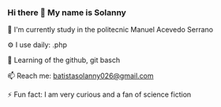 ### Hi there 👋 My name is Solanny

🏢 I'm currently study in the politecnic Manuel Acevedo Serrano 
 
⚙️ I use daily: .php 

🌱 Learning  of the github, git basch 

📫 Reach me: batistasolanny026@gmail.com

⚡️ Fun fact: I am very curious and a fan of science fiction

<!--**sola-11/sola-11** is a ✨ _special_ ✨ repository because its `README.md` (this file) appears on your GitHub profile.


